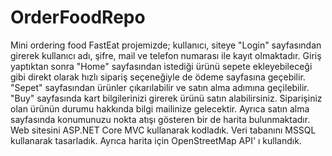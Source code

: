 # OrderFoodRepo
 Mini ordering food
FastEat projemizde; kullanıcı, siteye "Login" sayfasından girerek kullanıcı adı, şifre, mail ve telefon numarası ile kayıt olmaktadır. Giriş yaptıktan sonra "Home" sayfasından istediği ürünü sepete ekleyebileceği gibi direkt olarak hızlı sipariş seçeneğiyle de ödeme sayfasına geçebilir. "Sepet" sayfasından ürünler çıkarılabilir ve satın alma adımına geçilebilir. "Buy" sayfasında kart bilgilerinizi girerek ürünü satın alabilirsiniz. Siparişiniz olan ürünün durumu hakkında bilgi mailinize gelecektir. Ayrıca satın alma sayfasında konumunuzu nokta atışı gösteren bir de harita bulunmaktadır. Web sitesini ASP.NET Core MVC kullanarak kodladık. Veri tabanını MSSQL kullanarak tasarladık. Ayrıca harita için OpenStreetMap API' ı kullandık.